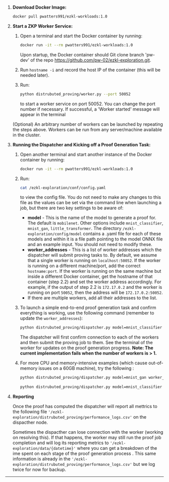 

1. **Download Docker Image:**

   ```bash
   docker pull pwatters991/ezkl-workloads:1.0
   ```

2. **Start a ZKP Worker Service:**

   1. Open a terminal and start the Docker container by running:

      ```bash
      docker run -it --rm pwatters991/ezkl-workloads:1.0
      ```

      Upon startup, the Docker container should Git clone branch 'pw-dev' of the repo https://github.com/pw-02/ezkl-exploration.git.

   2. Run `hostname -i` and record the host IP of the container (this will be needed later).

   3. Run:

      ```bash
      python distrubuted_proving/worker.py --port 50052
      ```

      to start a worker service on port 50052. You can change the port number if necessary. If successful, a 'Worker started' message will appear in the terminal

   (Optional) An arbitrary number of workers can be launched by repeating the steps above. Workers can be run from any server/machine available in the cluster.

3. **Running the Dispatcher and Kicking off a Proof Generation Task:**

   1. Open another terminal and start another instance of the Docker container by running:

      ```bash
      docker run -it --rm pwatters991/ezkl-workloads:1.0
      ```

   2. Run:

      ```bash
      cat /ezkl-exploration/conf/config.yaml
      ```

      to view the config file. You do not need to make any changes to this file as the values can be set via the command line when launching a job, but there are two key settings to be aware of:

      - **model** - This is the name of the model to generate a proof for. The default is `mobilenet`. Other options include `mnist_classifier`, `mnist_gan`, `little_transformer`. The directory `/ezkl-exploration/config/model` contains a .yaml file for each of these models and within it is a file path pointing to the model ONNX file and an example input. You should not need to modify these.
      - **worker_addresses** - This is a list of worker addresses which the dispatcher will submit proving tasks to. By default, we assume that a single worker is running on `localhost:50052`. If the worker is running on a different machine/port, add the correct `hostname:port`. If the worker is running on the same machine but inside a different Docker container, get the hostname of that container (step 2.2) and set the worker address accordingly. For example, if the output of step 2.2 is `172.17.0.2` and the worker is running on port `50052`, then the address will be `172.17.0.2:50052`.
      - If there are multiple workers, add all their addresses to the list.

   3. To launch a simple end-to-end proof generation task and confirm everything is working, use the following command (remember to update the `worker_addresses`):

      ```bash
      python distrubuted_proving/dispatcher.py model=mnist_classifier worker_addresses='["172.17.0.3:50052"]'
      ```

      The dispatcher will first confirm connection to each of the workers and then submit the proving job to them. See the terminal of the worker for updates on the proof generation progress. **Note: The current implementation fails when the number of workers is > 1.**

   4. For more CPU and memory-intensive examples (which cause out-of-memory issues on a 60GB machine), try the following :

      ```bash
      python distrubuted_proving/dispatcher.py model=mnist_gan worker_addresses='["172.17.0.5:50052"]'
      ​
      python distrubuted_proving/dispatcher.py model=mnist_classifier worker_addresses='["172.17.0.5:50052"]'
      ```

4. **Reporting**

   Once the proof has computed the dispatcher will report all mettrics to the following file `'/ezkl-exploration/distrubuted_proving/performance_logs.csv'` on the dispacther node.

   Sometimes the dispacther can lose connection with the worker (working on resolving this). If that happens, the worker may still run the proof job completion and will log its reporting metrics to `'/ezkl-exploration/data/{datetime}'` where you can get a breakdown of the ime spent on each stage of the proof generation process . This same information is already in the `'/ezkl-exploration/distrubuted_proving/performance_logs.csv'` but we log twice for now for backup.



------


